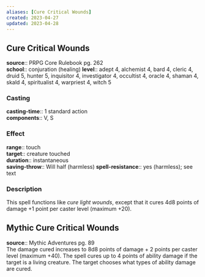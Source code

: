 ```yaml
---
aliases: [Cure Critical Wounds]
created: 2023-04-27
updated: 2023-04-28
---
```


## Cure Critical Wounds

**source**:: PRPG Core Rulebook pg. 262  
**school**:: conjuration (healing)
**level**:: adept 4, alchemist 4, bard 4, cleric 4, druid 5, hunter 5, inquisitor 4, investigator 4, occultist 4, oracle 4, shaman 4, skald 4, spiritualist 4, warpriest 4, witch 5

### Casting

**casting-time**:: 1 standard action  
**components**:: V, S

### Effect

**range**:: touch  
**target**:: creature touched  
**duration**:: instantaneous  
**saving-throw**:: Will half (harmless)
**spell-resistance**:: yes (harmless); see text

### Description

This spell functions like *cure light wounds*, except that it cures 4d8 points of damage +1 point per caster level (maximum +20).

## Mythic Cure Critical Wounds

**source**:: Mythic Adventures pg. 89  
The damage cured increases to 8d8 points of damage + 2 points per caster level (maximum +40). The spell cures up to 4 points of ability damage if the target is a living creature. The target chooses what types of ability damage are cured.
